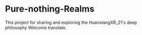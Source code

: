 # Pure-nothing-Realms
This project for sharing and exploring the HuanxiangXR_21's deep philosophy
Welcome translate.

